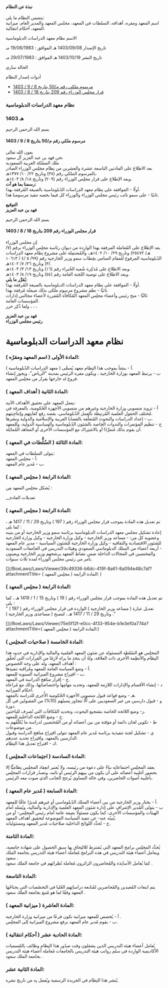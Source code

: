 #### نبذة عن النظام

يتضمن النظام ما يلي:   
اسم المعهد ومقره، أهدافه، السلطات في المعهد، مجلس المعهد والمدير العام، ميزانية المعهد، أحكام انتقالية. 

  



الاسم نظام معهد الدراسات الدبلوماسية

تاريخ الإصدار 1403/09/08 هـ الموافق : 19/06/1983 مـ

تاريخ النشر 1403/10/19 هـ الموافق : 29/07/1983 مـ 

الحالة ساري

أدوات إصدار النظام

  * [مرسوم ملكي رقم م/50 بتاريخ 8 / 9 / 1403](/BoeLaws/Laws/Viewer/1a7a6560-e8c2-4edb-a5ca-245ac39f7199?lawId=b3f0cb3a-6338-4995-91d7-a9a700f1fad2)
  * [قرار مجلس الوزراء رقم 209 بتاريخ 18 / 8 / 1403](/BoeLaws/Laws/Viewer/c557249d-fb62-43e0-a4d5-17fade1fba45?lawId=b3f0cb3a-6338-4995-91d7-a9a700f1fad2)




### نظام معهد الدراسات الدبلوماسية

### 1403 هـ

بسم الله الرحمن الرحيم

#### مرسوم ملكي رقم م/50 بتاريخ 8 / 9 / 1403

بعون الله تعالى   
نحن فهد بن عبد العزيز آل سعود  
ملك المملكة العربية السعودية  
بعد الاطلاع على المادتين التاسعة عشرة والعشرين من نِظام مجلِس الوزراء الصادر بالمرسوم الملكي رقم (٣٨) وتاريخ ٢٢/ ١٠/ ١٣٧٧هـ.  
وبعد الإطلاع على قرار مجلِس الوزراء رقم (٢٠٩) وتاريخ ١٨/ ٨/ ١٤٠٣هـ.  
**رسمنا بما هو آت:**  
أولًا - الموافقة على نِظام معهد الدِراسات الدُبلوماسية بالصيغة المُرفقة بهذا.  
ثانيًا - على سمو نائب رئيس مجلس الوزراء والوزراء كل فيما يخصه تنفيذ مرسومنا هذا.

**التوقيع  
فهد بن عبد العزيز**

بسم الله الرحمن الرحيم

#### قرار مجلس الوزراء رقم 209 بتاريخ 18 / 8 / 1403

إن مجلس الوزراء   
بعد الإطلاع على المُعاملة المرفقة بهذا الوارِدة من ديوان رئاسة مجلِس الوزراء برقم (٧/ هـ/ ٢٥٤٧٢) وتاريخ ٢٩/ ١٠/ ١٤٠٢هـ، والمُشتمِلة على مشروع نِظام معهد الدِراسات الدُبلوماسية المرفوع للمقام السامي بخِطاب سمو وزير الخارجية رقم (٩٩/ ٥ /٤ / ١٠٦١٣ /٣) وتاريخ ٢٦/ ٧/ ١٤٠٢هـ.  
وبعد الاطلاع على مُذكِرة شُعبة الخُبراء رقم (١٦) وتاريخ ١٣/ ٣/ ١٤٠٣هـ.  
وبعد الاطلاع على توصية اللجنة العامة رقم (٥٤) وتاريخ ١٩/ ٨/ ١٤٠٣هـ.  
**يُقرِّر ما يلي:**  
أولًا - الموافقة على نِظام معهد الدراسات الدبلوماسية بالصيغة المُرفقة بهذا.  
ثانيًا - نظم مشروع مرسوم ملكي بذلك صيغتُه مُرفقة بهذا.  
ثالثًا - منح رئيس وأعضاء مجلِس المعهد المُكافأة المُقررة لأعضاء مجالس إدارات المؤسسات العامة.  
ولما ذُكِر حرر ، ، ،

**فهد بن عبد العزيز  
رئيس مجلس الوزراء**

# نظام معهد الدراسات الدبلوماسية

###  المادة الأولى ( اسم المعهد ومقرُه ): 

أ - ينشأ بموجب هذا النِظام معهد يُسمَّى ( معهد الدِراسات الدُبلوماسية ).  
ب - يرتبط المعهد بوزارة الخارجية ، ويكون مقره الرئيس بمدينة "الرياض"، ويجوز إنشاء فروع له خارجها بقرار من مجلِس المعهد. 

###  المادة الثانية ( أهداف المعهد ): 

يعمل المعهد على تحقيق الأهداف الآتية:   
أ - تزويد منسوبي وزارة الخارجية وغيرِهم من منسوبي الأجهزة الحُكومية، بالمعرفة في مُختلف الحقول العلمية المُرتبِطة بالعمل الدُبلوماسي، بقصد رفع كفايتِهم وإنتاجِيتهم.  
ب - إعداد الدراسات والبحوث المُتعلِّقة بالقضايا العربية والإسلامية والدولية ونشرها.  
ج - تنظيم المؤتمرات والندوات الخاصة بالشئون الدُبلوماسية والسياسية الدولية، وللمعهد أن يقوم بذلك مُنفرِّدًا أو بالاشتِراك مع المؤسسات الأُخرى أو المعاهد المُماثِلة. 

###  المادة الثالثة ( السُلُّطات في المعهد ): 

يتولى السلطات في المعهد:   
أ - مجلِس المعهد.  
ب - مُدير عام المعهد. 

###  المادة الرابعة ( مجلِس المعهد ): 

يُشكل مجلِس المعهد مِن :

__تعديلات المادة

###  المادة الرابعة ( مجلِس المعهد ): 

تم تعديل هذه المادة بموجب قرار مجلس الوزراء رقم ( 197 ) وتاريخ 29 / 11 / 1417 هـ ، كما يلى :   
إعادة تشكيل مجلس معهد الدراسات الدبلوماسية برئاسة سمو وزير الخارجية أو من ينيبه وعضوية كل من: \- مساعد وزير الخارجية \- وكيل وزارة الخارجية \- وكيل وزارة الخارجية للشئون الاقتصادية والثقافية \- وكيل وزارة الخارجية للشئون السياسية \- مدير عام المعهد \- أربعة أعضاء من السلك الدبلوماسي السعودي وهيئات التدريس في الجامعات السعودية والمختصين في المجالات الداخلة ضمن نشاط المعهد يرشحهم وزير الخارجية ويعينون بأمر من رئيس مجلس الوزراء لمدة ثلاث سنوات. 

[](/BoeLaws/Laws/Viewer/39c49336-b6dc-419f-8a61-8a094e48c7af?attachmentTitle= المادة الرابعة \( مجلِس المعهد \): 
)

### المادة الرابعة ( مجلِس المعهد ):

تم تعديل هذه المادة بموجب قرار مجلس الوزراء رقم ( 19 ) وتاريخ 15 / 1 / 1419 هـ ، كما يلى :    
" تعديل عبارة ( مساعد وزير الخارجية ) الواردة فى قرار مجلس الوزراء رقم ( 197 ) وتاريخ 29 / 11 / 1417 هـ ، لتصبح ( مساعدى وزير الخارجية ) ." 

[](/BoeLaws/Laws/Viewer/75e5f12f-e0cc-4f33-954e-b1e3e10a774a?attachmentTitle=المادة الرابعة \( مجلِس المعهد \):)

###  المادة الخامسة ( صلاحيات المجلِس ): 

المجلِس هو السُلطة المسئولة عن شئون المعهد العلمية والمالية والإدارية في حدود هذا النِظام والأنظِمة الأُخرى ذات العلاقة، ولهُ أن يتخذ ما يراه لازِمًا من القرارات التي تُحقِّق أهداف المعهد، وله على وجه الخصوص :   
أ - وضع السياسة العامة للمعهد ومُراقبة تنفيذِها.  
ب - اقتِراح مشروع الميزانية السنوية للمعهد.  
ج - إقرار مناهج الدراسة في المعهد.  
د - إنشاء الأقسام والإدارات اللازِمة للمعهد، وتحديد مهامِها واختصاصاتِها، وذلك مع مُراعاة أحكام الميزانية.  
هـ - وضع قواعد قبول منسوبي الأجهزة الحُكومية الأُخرى للدراسة بالمعهد.  
و - قبول دارسين من غير السعوديين على ألَّا تتجاوز نِسبتُهم (10%) من المقبولين في كُل دورة.  
ز- وضع اللائحة الخاصة بتشجيع البحوث، وتحديد المُكافآت التي تُصرف للباحثين.  
ح - وضع اللائحة الداخلية للمعهد.  
ط - تكوين لجان دائمة أو مؤقتة من بين أعضائه أو من المُختصين لدراسة ما يُكلِّفُهم به من موضوعات.  
ي - تشكيل لجنة تنفيذية برئاسة مُدير عام المعهد تتولى اقتِراح مناهج الدراسة وقبول الدارسين بالمعهد، واقتِراح تحديد عددِهم.  
ك - اقتراح تعديل هذا النِظام. 

###  المادة السادسة ( اجتِماعات المجلِس ): 

يعقد المجلِس اجتماعاتِه بناءً على دعوة من رئيسه، ولا يُعتبر انعِقاد المجلِس نِظاميًّا إلا بحضور أغلبية أعضائه على أن يكون من بينِهم الرئيس أو نائبه، وتصدُر قرارات المجلِس بأغلبية أصوات الحاضرين، وفي حالة التساوي يُرجح الجانب الذي صوت معه الرئيس. 

###  المادة السابعة ( مُدير عام المعهد ): 

أ - يختار وزير الخارجية من بين أعضاء السلك الدُبلوماسي أو غيرِهم مُديرًا عامًّا للمعهد.  
ب - يتولى المُدير الإشراف على إدارة شئون المعهد العلمية والإدارية والمالية، ويُمثله أمام الهيئات والمؤسسات الأُخرى، كما يكون مسئولًا بصِفة عامة أمام رئيس المجلِس- أو من يُنيبُه عنه- عن تنفيذ السياسة الموضوعة لتحقيق أهداف المعهد.  
ج - تُحدِّد اللوائح الداخلية صلاحيات مُدير المعهد ومسئولياته. 

###  المادة الثامنة: 

يُحدِّد المجلِس برامج المعهد التي يُشترط للالتِحاق بِها سبق الحصول على شهادة جامعية، ويعامل أعضاء هيئة التدريس في هذه البرامج مُعاملة أعضاء هيئة التدريس بجامعة الملك سعود .  
كما يُعامل الأساتِذة والمُحاضرون الزائرون مُعاملة نُظرائهم في جامعة الملك سعود . 

###  المادة التاسعة: 

يتم ابتعاث المُعيدين والمُحاضرين لمُتابعة دراساتِهم العُليا في التخصُصات التي يحتاجُها المعهد وفقًا لما هو مُتبع بجامعة الملك سعود . 

###  المادة العاشرة ( ميزانية المعهد ): 

أ - يُخصص للمعهد ميزانية تكون فرعًا من ميزانية وزارة الخارجية .  
ب - يقوم مُدير عام المعهد برفع مشروع الميزانية إلى المجلِس. 

###  المادة الحادية عشر ( أحكام انتقالية ): 

يُعامل أعضاء هيئة التدريس الذين يشغلون وقت صدُور هذا النِظام وظائف بالمُسميات الأكاديمية الوارِدة في سلم رواتب هيئة التدريس بالجامعات مُعاملة أعضاء هيئة التدريس بجامعة الملك سعود . 

###  المادة الثانية عشر: 

يُنشر هذا النِظام في الجريدة الرسمية ويُعمل بِه من تاريخ نشره. 
